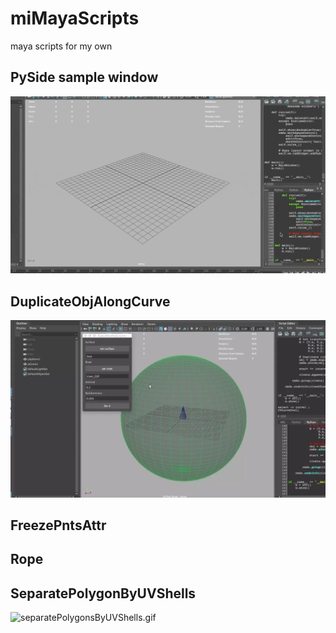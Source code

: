 # miMayaScripts
maya scripts for my own

## PySide sample window

![pysideSmapleWindow.gif](./images/pysideSampleWindow.gif)

## DuplicateObjAlongCurve 

![dac](./images/dac.webp)
## FreezePntsAttr

## Rope

## SeparatePolygonByUVShells

![separatePolygonsByUVShells.gif](./images/separatePolygonsByUVShells.gif)
